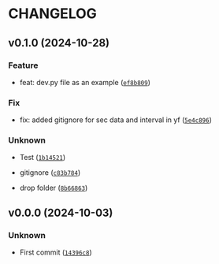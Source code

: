# CHANGELOG

## v0.1.0 (2024-10-28)

### Feature

* feat: dev.py file as an example ([`ef8b809`](https://github.com/jfimbett/sec_yf/commit/ef8b809b05470ef5563558a945cbf27f683b5a28))

### Fix

* fix: added gitignore for sec data and interval in yf ([`5e4c896`](https://github.com/jfimbett/sec_yf/commit/5e4c8968a7758caf8885d5314da3e5adbe5f89f8))

### Unknown

* Test ([`1b14521`](https://github.com/jfimbett/sec_yf/commit/1b145214a674e26e58c357bc54a5c10d28922381))

* gitignore ([`c83b784`](https://github.com/jfimbett/sec_yf/commit/c83b7845cb0faf793e11aa54df82551a86d0e6da))

* drop folder ([`8b66863`](https://github.com/jfimbett/sec_yf/commit/8b6686382a307d027f62108baf5bf806a93007c5))

## v0.0.0 (2024-10-03)

### Unknown

* First commit ([`14396c8`](https://github.com/jfimbett/sec_yf/commit/14396c8803b8da2441dbf5858ffcaa4413bb0145))
